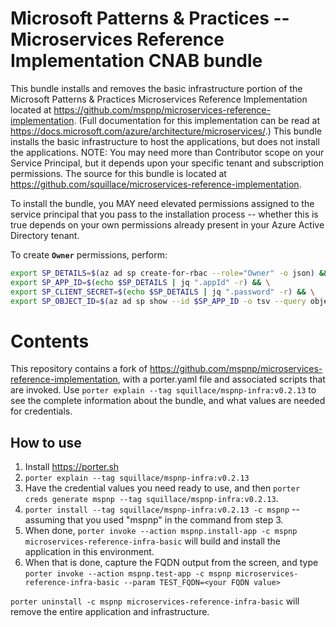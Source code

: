 # Microsoft Patterns & Practices -- Microservices Reference Implementation CNAB bundle

This bundle installs and removes the basic infrastructure portion of the Microsoft Patterns & Practices Microservices Reference Implementation located at https://github.com/mspnp/microservices-reference-implementation. (Full documentation for this implementation can be read at https://docs.microsoft.com/azure/architecture/microservices/.) This bundle installs the basic infrastructure to host the applications, but does not install the applications. NOTE: You may need more than Contributor scope on your Service Principal, but it depends upon your specific tenant and subscription permissions. The source for this bundle is located at https://github.com/squillace/microservices-reference-implementation.

To install the bundle, you MAY need elevated permissions assigned to the service principal that you pass to the installation process -- whether this is true depends on your own permissions already present in your Azure Active Directory tenant.

To create **`Owner`** permissions, perform:

```bash
export SP_DETAILS=$(az ad sp create-for-rbac --role="Owner" -o json) && \
export SP_APP_ID=$(echo $SP_DETAILS | jq ".appId" -r) && \
export SP_CLIENT_SECRET=$(echo $SP_DETAILS | jq ".password" -r) && \
export SP_OBJECT_ID=$(az ad sp show --id $SP_APP_ID -o tsv --query objectId)
```

# Contents

This repository contains a fork of https://github.com/mspnp/microservices-reference-implementation, with a porter.yaml file and associated scripts that are invoked. Use `porter explain --tag squillace/mspnp-infra:v0.2.13` to see the complete information about the bundle, and what values are needed for credentials.

## How to use

1. Install https://porter.sh
2. `porter explain --tag squillace/mspnp-infra:v0.2.13`
3. Have the credential values you need ready to use, and then `porter creds generate mspnp --tag squillace/mspnp-infra:v0.2.13`.
4. `porter install --tag squillace/mspnp-infra:v0.2.13 -c mspnp` -- assuming that you used "mspnp" in the command from step 3.
5. When done, `porter invoke --action mspnp.install-app -c mspnp microservices-reference-infra-basic` will build and install the application in this environment.
6. When that is done, capture the FQDN output from the screen, and type `porter invoke --action mspnp.test-app -c mspnp microservices-reference-infra-basic --param TEST_FQDN=<your FQDN value>`

`porter uninstall -c mspnp microservices-reference-infra-basic` will remove the entire application and infrastructure.



